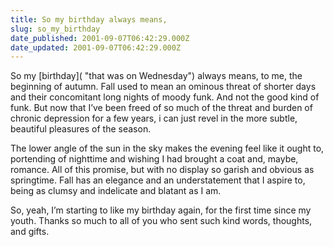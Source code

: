 ```yaml
---
title: So my birthday always means,
slug: so_my_birthday
date_published: 2001-09-07T06:42:29.000Z
date_updated: 2001-09-07T06:42:29.000Z
---
```


So my [birthday]( "that was on Wednesday") always means, to me, the beginning of autumn. Fall used to mean an ominous threat of shorter days and their concomitant long nights of moody funk. And not the good kind of funk. But now that I’ve been freed of so much of the threat and burden of chronic depression for a few years, i can just revel in the more subtle, beautiful pleasures of the season.

The lower angle of the sun in the sky makes the evening feel like it ought to, portending of nighttime and wishing I had brought a coat and, maybe, romance. All of this promise, but with no display so garish and obvious as springtime. Fall has an elegance and an understatement that I aspire to, being as clumsy and indelicate and blatant as I am.

So, yeah, I’m starting to like my birthday again, for the first time since my youth. Thanks so much to all of you who sent such kind words, thoughts, and gifts.
